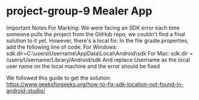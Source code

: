 # project-group-9 Mealer App

Important Notes For Marking:
We were facing an SDK error each time someone pulls the project from the GitHub repo, we couldn't find a final solution to it yet. However, there's a local fix:
In the file gradle.properties, add the following line of code:
For Windows: sdk.dir=C:\\users\\Username\\AppData\\Local\\Android\\sdk
For Mac: sdk.dir = /users/Username/Library/Android/sdk
And replace Username as the local user name on the local machine and the error should be fixed

We followed this guide to get the solution: https://www.geeksforgeeks.org/how-to-fix-sdk-location-not-found-in-android-studio/
